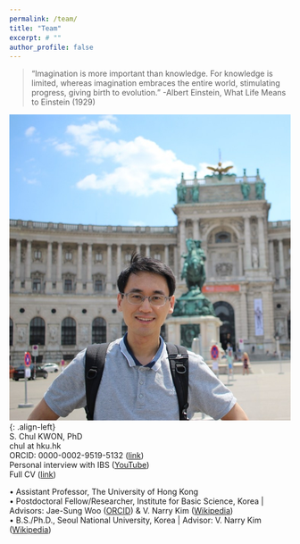 ```yaml
---
permalink: /team/
title: "Team"
excerpt: # ""
author_profile: false
---
```

> “Imagination is more important than knowledge. For knowledge is limited, whereas imagination embraces the entire world, stimulating progress, giving birth to evolution.”
-Albert Einstein, What Life Means to Einstein (1929)

![image-left](/assets/images/chul.jpg){: .align-left}  
S. Chul KWON, PhD  
chul at hku.hk  
ORCID: 0000-0002-9519-5132 (<a href="https://orcid.org/0000-0002-9519-5132" class="btn btn--info btn--small">link</a>)  
Personal interview with IBS (<a href="https://www.youtube.com/watch?v=y6hLUCl_yrQ&feature=youtu.be" class="btn btn--small">YouTube</a>)  
Full CV (<a href="https://docs.google.com/document/d/1DD6wrMcbN5_pdtMOqHPD9QHHbogzCGlcWsDIvN5EXYg/edit" class="btn btn--small">link</a>)  
  
• Assistant Professor, The University of Hong Kong  
• Postdoctoral Fellow/Researcher, Institute for Basic Science, Korea | Advisors: Jae-Sung Woo (<a href="http://orcid.org/0000-0001-9163-3433" class="btn btn--small">ORCID</a>) & V. Narry Kim (<a href="https://en.wikipedia.org/wiki/V._Narry_Kim" class="btn btn--small">Wikipedia</a>)  
• B.S./Ph.D., Seoul National University, Korea | Advisor: V. Narry Kim (<a href="https://en.wikipedia.org/wiki/V._Narry_Kim" class="btn btn--small">Wikipedia</a>)

